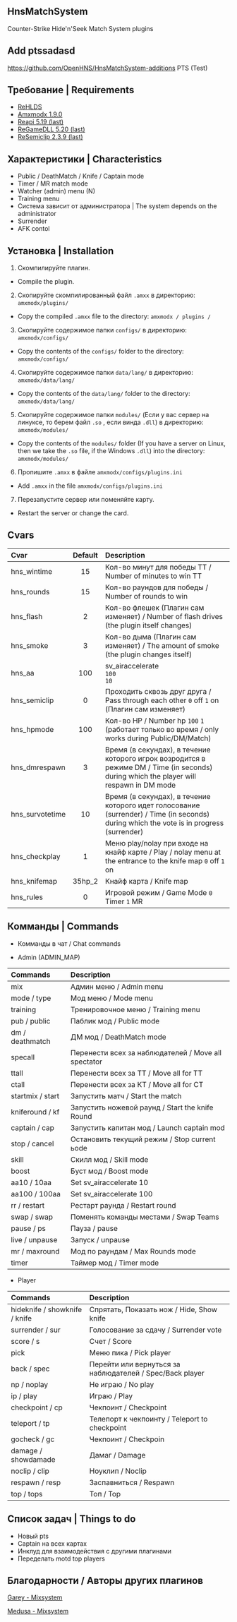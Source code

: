 ## HnsMatchSystem
Counter-Strike Hide'n'Seek Match System plugins

## Add ptssadasd
https://github.com/OpenHNS/HnsMatchSystem-additions PTS (Test)

## Требование | Requirements
- [ReHLDS](https://dev-cs.ru/resources/64/)
- [Amxmodx 1.9.0](https://dev-cs.ru/resources/405/)
- [Reapi 5.19 (last)](https://dev-cs.ru/resources/73/updates)
- [ReGameDLL 5.20 (last)](https://dev-cs.ru/resources/67/updates)
- [ReSemiclip 2.3.9 (last)](https://dev-cs.ru/resources/71/updates)

## Характеристики | Characteristics
- Public / DeathMatch / Knife / Captain mode
- Timer / MR match mode
- Watcher (admin) menu (N)
- Training menu
- Система зависит от администратора | The system depends on the administrator
- Surrender
- AFK contol

## Установка | Installation
 
1. Скомпилируйте плагин.

- Compile the plugin.

2. Скопируйте скомпилированный файл `.amxx` в директорию: `amxmodx/plugins/`

- Copy the compiled `.amxx` file to the directory: `amxmodx / plugins /`

3. Скопируйте содержимое папки `configs/` в директорию: `amxmodx/configs/`

- Copy the contents of the `configs/` folder to the directory: `amxmodx/configs/`

4. Скопируйте содержимое папки `data/lang/` в директорию: `amxmodx/data/lang/`

- Copy the contents of the `data/lang/` folder to the directory: `amxmodx/data/lang/`

5. Скопируйте содержимое папки `modules/` (Если у вас сервер на линуксе, то берем файл `.so` , если винда `.dll`) в директорию: `amxmodx/modules/`

- Copy the contents of the `modules/` folder (If you have a server on Linux, then we take the `.so` file, if the Windows `.dll`) into the directory: `amxmodx/modules/`

6. Пропишите `.amxx` в файле `amxmodx/configs/plugins.ini`

- Add `.amxx` in the file `amxmodx/configs/plugins.ini`

7. Перезапустите сервер или поменяйте карту.

- Restart the server or change the card.

## Cvars

| Cvar                 | Default    | Description |
| :------------------- | :--------: | :--------------------------------------------------- |
| hns_wintime          | 15         | Кол-во минут для победы ТТ / Number of minutes to win TT |
| hns_rounds           | 15         | Кол-во раундов для победы / Number of rounds to win |
| hns_flash	           | 2          | Кол-во флешек (Плагин сам изменяет) / Number of flash drives (the plugin itself changes) |
| hns_smoke            | 3          | Кол-во дыма (Плагин сам изменяет) / The amount of smoke (the plugin changes itself) |
| hns_aa               | 100        | sv_airaccelerate <br/>`100`<br/>`10`                          |
| hns_semiclip         | 0          | Проходить сквозь друг друга / Pass through each other `0` off `1` on (Плагин сам изменяет)   |
| hns_hpmode           | 100        | Кол-во HP / Number hp `100` `1` (работает только во время / only works during Public/DM/Match) |
| hns_dmrespawn        | 3          | Время (в секундах), в течение которого игрок возродится в режиме DM / Time (in seconds) during which the player will respawn in DM mode |
| hns_survotetime      | 10         | Время (в секундах), в течение которого идет голосование (surrender) / Time (in seconds) during which the vote is in progress (surrender) |
| hns_checkplay        | 1          | Меню play/nolay при входе на кнайф карте / Play / nolay menu at the entrance to the knife map `0` off `1` on |
| hns_knifemap         | 35hp_2     | Кнайф карта / Knife map |
| hns_rules         | 0     | Игровой режим / Game Mode `0` Timer `1` MR |

## Комманды | Commands

- Комманды в чат / Chat commands

- Admin (ADMIN_MAP)

| Commands | Description |
| :------------------- |  :--------------------------------------------------- |
| mix | Админ меню / Admin menu |
| mode / type | Мод меню / Mode menu |
| training | Тренировочное меню / Training menu |
| pub / public | Паблик мод / Public mode |
| dm / deathmatch | ДМ мод / DeathMatch mode |
| specall | Перенести всех за наблюдателей / Move all spectator |
| ttall | Перенести всех за ТТ / Move all for TT |
| ctall | Перенести всех за КТ / Move all for CT |
| startmix / start | Запустить матч / Start the match |
| kniferound / kf | Запустить ножевой раунд / Start the knife Round |
| captain / cap | Запустить капитан мод / Launch сaptain mod |
| stop / cancel | Остановить текущий режим / Stop сurrent ьode  |
| skill | Скилл мод / Skill mode |
| boost | Буст мод / Boost mode |
| aa10 / 10aa | Set sv_airaccelerate 10 |
| aa100 / 100aa | Set sv_airaccelerate 100 |
| rr / restart | Рестарт раунда / Restart round |
| swap / swap | Поменять команды местами / Swap Teams |
| pause / ps | Пауза / pause |
| live / unpause | Запуск / unpause |
| mr / maxround | Мод по раундам / Max Rounds mode |
| timer | Таймер мод / Timer mode |

- Player

| Commands | Description |
| :------------------- |  :--------------------------------------------------- |
| hideknife / showknife / knife | Спрятать, Показать нож / Hide, Show knife |
| surrender / sur | Голосование за сдачу / Surrender vote |
| score / s | Счет / Score |
| pick | Меню пика / Pick player |
| back / spec | Перейти или вернуться за наблюдателей / Spec/Back player |
| np / noplay | Не играю / No play |
| ip / play | Играю / Play |
| checkpoint / cp | Чекпоинт / Сheckpoint |
| teleport / tp | Телепорт к чекпоинту / Teleport to checkpoint |
| gocheck / gc | Чекпоинт / Сheckpoin |
| damage / showdamade | Дамаг / Damage |
| noclip / clip | Ноуклип / Noclip |
| respawn / resp | Заспавниться / Respawn |
| top / tops | Топ / Top |



## Список задач | Things to do
- Новый pts
- Captain на всех картах
- Инклуд для взаимодействия с другими плагинами
- Переделать motd top players

## Благодарности / Aвторы других плагинов
[Garey - Мixsystem](https://github.com/Garey27)

[Medusa - Мixsystem](https://dev-cs.ru/members/65/)
